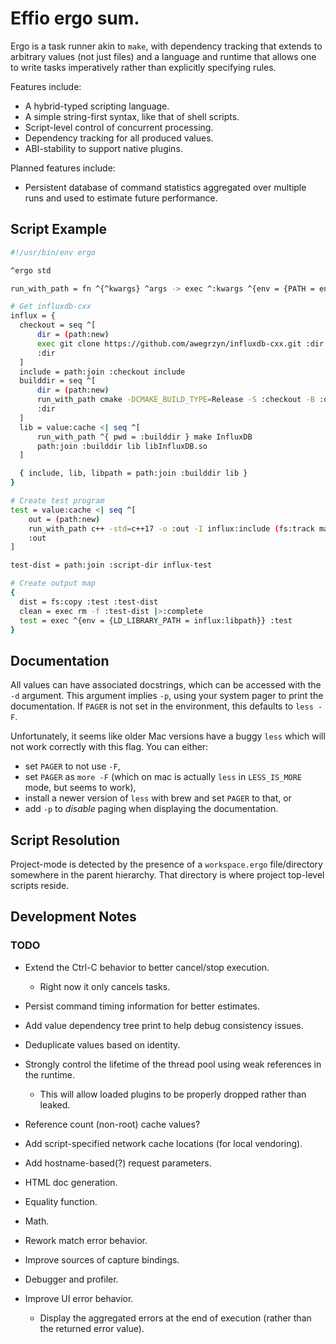 # Effio ergo sum.

Ergo is a task runner akin to `make`, with dependency tracking that
extends to arbitrary values (not just files) and a language and runtime that
allows one to write tasks imperatively rather than explicitly specifying rules.

Features include:
* A hybrid-typed scripting language.
* A simple string-first syntax, like that of shell scripts.
* Script-level control of concurrent processing.
* Dependency tracking for all produced values.
* ABI-stability to support native plugins.

Planned features include:
* Persistent database of command statistics aggregated over multiple runs and
used to estimate future performance.

## Script Example

```sh
#!/usr/bin/env ergo

^ergo std

run_with_path = fn ^{^kwargs} ^args -> exec ^:kwargs ^{env = {PATH = env:get PATH}} ^:args |>:complete

# Get influxdb-cxx
influx = {
  checkout = seq ^[
      dir = (path:new)
      exec git clone https://github.com/awegrzyn/influxdb-cxx.git :dir |>:complete
      :dir
  ]
  include = path:join :checkout include
  builddir = seq ^[
      dir = (path:new)
      run_with_path cmake -DCMAKE_BUILD_TYPE=Release -S :checkout -B :dir
      :dir
  ]
  lib = value:cache <| seq ^[
      run_with_path ^{ pwd = :builddir } make InfluxDB
      path:join :builddir lib libInfluxDB.so
  ]

  { include, lib, libpath = path:join :builddir lib }
}

# Create test program
test = value:cache <| seq ^[
    out = (path:new)
    run_with_path c++ -std=c++17 -o :out -I influx:include (fs:track main.cpp) influx:lib
    :out
]

test-dist = path:join :script-dir influx-test

# Create output map
{
  dist = fs:copy :test :test-dist
  clean = exec rm -f :test-dist |>:complete
  test = exec ^{env = {LD_LIBRARY_PATH = influx:libpath}} :test
}
```

## Documentation
All values can have associated docstrings, which can be accessed with the `-d`
argument. This argument implies `-p`, using your system pager to print the
documentation. If `PAGER` is not set in the environment, this defaults to `less
-F`.

Unfortunately, it seems like older Mac versions have a buggy `less` which will
not work correctly with this flag. You can either:
* set `PAGER` to not use `-F`,
* set `PAGER` as `more -F` (which on mac is actually `less` in `LESS_IS_MORE` mode, but seems
  to work),
* install a newer version of `less` with brew and set `PAGER` to that, or
* add `-p` to _disable_ paging when displaying the documentation.

## Script Resolution
Project-mode is detected by the presence of a `workspace.ergo` file/directory
somewhere in the parent hierarchy. That directory is where project top-level
scripts reside.

## Development Notes

### TODO
* Extend the Ctrl-C behavior to better cancel/stop execution.
  * Right now it only cancels tasks.
* Persist command timing information for better estimates.
* Add value dependency tree print to help debug consistency issues.
* Deduplicate values based on identity.
* Strongly control the lifetime of the thread pool using weak references in the
  runtime.
  * This will allow loaded plugins to be properly dropped rather than leaked.
* Reference count (non-root) cache values?

* Add script-specified network cache locations (for local vendoring).
* Add hostname-based(?) request parameters.
* HTML doc generation.
* Equality function.
* Math.
* Rework match error behavior.
* Improve sources of capture bindings.
* Debugger and profiler.
* Improve UI error behavior.
  * Display the aggregated errors at the end of execution (rather than the
    returned error value).
